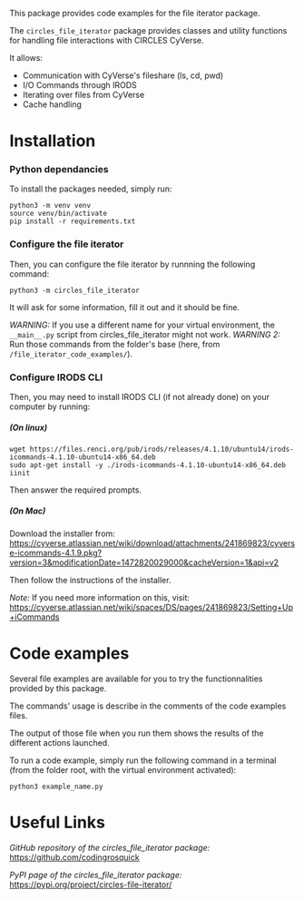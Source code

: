 This package provides code examples for the file iterator package.

The ```circles_file_iterator``` package provides classes and utility functions for handling file interactions with CIRCLES CyVerse.

It allows:
- Communication with CyVerse's fileshare (ls, cd, pwd)
- I/O Commands through IRODS
- Iterating over files from CyVerse
- Cache handling

# Installation

### Python dependancies
To install the packages needed, simply run:
```
python3 -m venv venv
source venv/bin/activate
pip install -r requirements.txt
```

### Configure the file iterator
Then, you can configure the file iterator by runnning the following command:
```
python3 -m circles_file_iterator
```
It will ask for some information, fill it out and it should be fine.

*WARNING:* If you use a different name for your virtual environment, the ```__main__.py``` script from circles_file_iterator might not work.
*WARNING 2:* Run those commands from the folder's base (here, from ```/file_iterator_code_examples/```).

### Configure IRODS CLI
Then, you may need to install IRODS CLI (if not already done) on your computer by running:

##### (On linux)

```
wget https://files.renci.org/pub/irods/releases/4.1.10/ubuntu14/irods-icommands-4.1.10-ubuntu14-x86_64.deb
sudo apt-get install -y ./irods-icommands-4.1.10-ubuntu14-x86_64.deb
iinit
```
Then answer the required prompts.

##### (On Mac)

Download the installer from: https://cyverse.atlassian.net/wiki/download/attachments/241869823/cyverse-icommands-4.1.9.pkg?version=3&modificationDate=1472820029000&cacheVersion=1&api=v2

Then follow the instructions of the installer.

*Note:* If you need more information on this, visit: https://cyverse.atlassian.net/wiki/spaces/DS/pages/241869823/Setting+Up+iCommands


# Code examples

Several file examples are available for you to try the functionnalities provided by this package.

The commands' usage is describe in the comments of the code examples files.

The output of those file when you run them shows the results of the different actions launched.

To run a code example, simply run the following command in a terminal (from the folder root, with the virtual environment activated):
```
python3 example_name.py
```


# Useful Links

*GitHub repository of the circles_file_iterator package:* https://github.com/codingrosquick

*PyPI page of the circles_file_iterator package:* https://pypi.org/project/circles-file-iterator/
